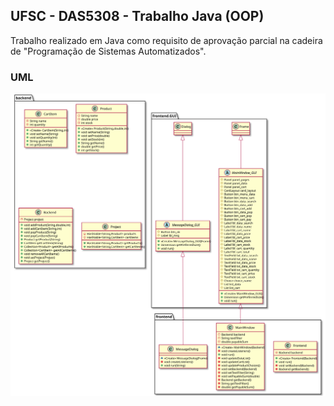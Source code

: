 ## UFSC - DAS5308 - Trabalho Java (OOP)

Trabalho realizado em Java como requisito de aprovação parcial na cadeira de "Programação de Sistemas Automatizados".

### UML
![UML image](UML.svg)

